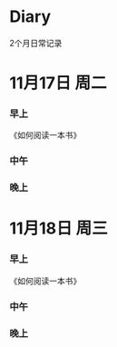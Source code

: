# Diary
2个月日常记录

# 11月17日 周二
### 早上
《如何阅读一本书》


### 中午


### 晚上



# 11月18日 周三
### 早上
《如何阅读一本书》

### 中午

### 晚上
